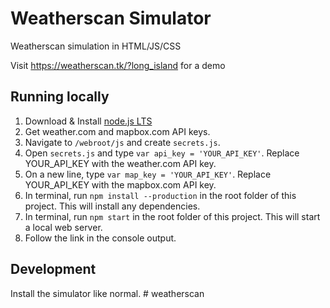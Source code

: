 # Weatherscan Simulator
Weatherscan simulation in HTML/JS/CSS

Visit https://weatherscan.tk/?long_island for a demo

## Running locally
1. Download & Install [node.js LTS](https://nodejs.org/en/)
2. Get weather.com and mapbox.com API keys.
3. Navigate to `/webroot/js` and create `secrets.js`.
4. Open `secrets.js` and type `var api_key = 'YOUR_API_KEY'`. Replace YOUR_API_KEY with the weather.com API key.
5. On a new line, type `var map_key = 'YOUR_API_KEY'`. Replace YOUR_API_KEY with the mapbox.com API key.
6. In terminal, run `npm install --production` in the root folder of this project. This will install any dependencies.
7. In terminal, run `npm start` in the root folder of this project. This will start a local web server.
8. Follow the link in the console output.

## Development
Install the simulator like normal.
#   w e a t h e r s c a n  
 